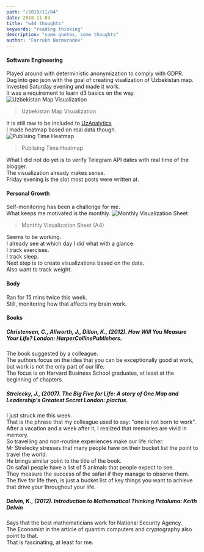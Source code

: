 ```yaml
---
path: "/2018/11/04"
date: 2018-11-04
title: "w44 thoughts"
keywords: "reading thinking"
description: "some quotes, some thoughts"
author: "Farrukh Normuradov"
---
```


#### Software Engineering

Played around with deterministic anonymization to comply with GDPR.  
Dug into geo json with the goal of creating visalization of Uzbekistan map.  
Invested Saturday evening and made it work.  
It was a requirement to learn d3 basics on the way.  
![Uzbekistan Map Visualization](/images/2018-11-04-uzb-vis.png)
> Uzbekistan Map Visualization

It is still raw to be included to [UzAnalytics](www.uzbekistananalytics.com)    
I made heatmap based on real data though.   
![Publising Time Heatmap](/images/2018-11-04-publ-heatmap.png)
> Publising Time Heatmap  

What I did not do yet is to verify Telegram API dates with real time of the blogger.  
The visualization already makes sense.  
Friday evening is the slot most posts were written at.

#### Personal Growth

Self-monitoring has been a challenge for me.  
What keeps me motivated is the monthly.
![Monthly Visualization Sheet](/images/september.png)
> Monthly Visualization Sheet (A4)  

Seems to be working.  
I already see at which day I did what with a glance.  
I track exercises.  
I track sleep.  
Next step is to create visualizations based on the data.  
Also want to track weight.

#### Body

Ran for 15 mins twice this week.  
Still, monitoring how that affects my brain work.

#### Books

##### Christensen, C., Allworth, J., Dillon, K., (2012). _How Will You Measure Your Life?_ London: HarperCollinsPublishers.

The book suggested by a colleague.  
The authors focus on the idea that you can be exceptionally good at work, but work is not the only part of our life.  
The focus is on Harvard Business School graduates, at least at the beginning of chapters.

##### Strelecky, J., (2007). _The Big Five for Life: A story of One Map and Leadership's Greatest Secret_ London: piactus.

I just struck me this week.  
That is the phrase that my colleague used to say: "one is not born to work".  
After a vacation and a week after it, I realized that memories are vivid in memory.  
So travelling and non-routine experiences make our life richer.  
Mr Strelecky stresses that many people have on their bucket list the point to travel the world.  
He brings similar point to the title of the book.  
On safari people have a list of 5 animals that people expect to see.  
They measure the success of the safari if they manage to observe them.  
The five for life then, is just a bucket list of key things you want to achieve that drive your throughout your life.  

##### Delvin, K., (2012). _Introduction to Mathematical Thinking_ Petaluma: Keith Delvin

Says that the best mathematicians work for National Security Agency.  
The Economist in the article of quantim computers and cryptography also point to that.  
That is fascinating, at least for me.